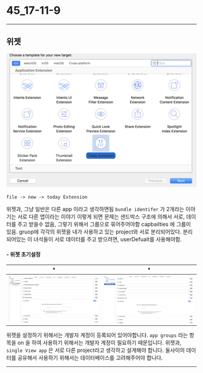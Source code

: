 # 45_17-11-9

---

## 위젯

![screen](/study/image/weget.png)

`file -> new -> today Extension`

위젯과, 그냥 일반은 다른 app 이라고 생각하면됨 `bundle identifer` 가 2개라는 이야기는 서로 다른 앱이라는 이야기
이렇게 되면 문제는 샌드박스 구조에 의해서 서로, 데이터를 주고 받을수 없음, 그렇기 위해서 그룹으로 묶어주어야함
capbailties 에 그룹이 있음. gruop에 각각의 
위젯을 내가 사용하고 있는 project와 서로 분리되어있다. 분리 되어있는 이 녀석들이 서로 데이터를 주고 받으려면, userDefualt를 사용해야함.

#### - 위젯 초기설정


| * | * |
| :--: | :--: |
| ![screen](/study/image/weget-1.png) | ![screen](/study/image/weget-2.png) |

위젯을 설정하기 위해서는 개발자 계정이 등록되어 있어야합니다. `app groups` 라는 항목을 on 을 하여 사용하기 위해서는 개발자 계정이 필요하기 때문입니다. 
위젯과, `single View app` 은 서로 다른 project라고 생각하고 설계해야 합니다. 둘사이의 데이터를 공유해서 사용하기 위해서는 데이터베이스를 고려해주어야 합니다.

---
